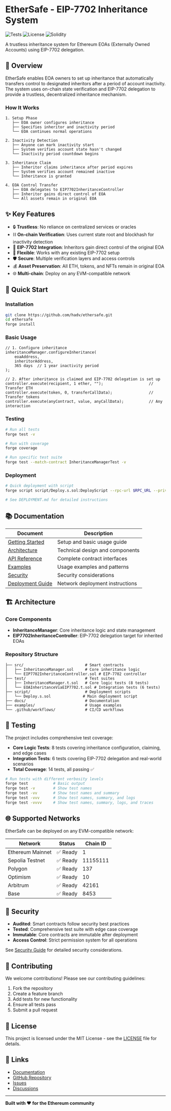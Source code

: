 # EtherSafe - EIP-7702 Inheritance System

![Tests](https://github.com/hadv/ethersafe/workflows/Test/badge.svg)
![License](https://img.shields.io/badge/license-MIT-blue.svg)
![Solidity](https://img.shields.io/badge/solidity-^0.8.20-lightgrey.svg)

A trustless inheritance system for Ethereum EOAs (Externally Owned Accounts) using EIP-7702 delegation.

## 🎯 Overview

EtherSafe enables EOA owners to set up inheritance that automatically transfers control to designated inheritors after a period of account inactivity. The system uses on-chain state verification and EIP-7702 delegation to provide a trustless, decentralized inheritance mechanism.

### How It Works

```
1. Setup Phase
   ├── EOA owner configures inheritance
   ├── Specifies inheritor and inactivity period
   └── EOA continues normal operations

2. Inactivity Detection
   ├── Anyone can mark inactivity start
   ├── System verifies account state hasn't changed
   └── Inactivity period countdown begins

3. Inheritance Claim
   ├── Inheritor claims inheritance after period expires
   ├── System verifies account remained inactive
   └── Inheritance is granted

4. EOA Control Transfer
   ├── EOA delegates to EIP7702InheritanceController
   ├── Inheritor gains direct control of EOA
   └── All assets remain in original EOA
```

## ✨ Key Features

- 🔒 **Trustless**: No reliance on centralized services or oracles
- ⛓️ **On-chain Verification**: Uses current state root and blockhash for inactivity detection
- 🔄 **EIP-7702 Integration**: Inheritors gain direct control of the original EOA
- 🔧 **Flexible**: Works with any existing EIP-7702 setup
- 🛡️ **Secure**: Multiple verification layers and access controls
- 💰 **Asset Preservation**: All ETH, tokens, and NFTs remain in original EOA
- 🌐 **Multi-chain**: Deploy on any EVM-compatible network

## 🚀 Quick Start

### Installation

```bash
git clone https://github.com/hadv/ethersafe.git
cd ethersafe
forge install
```

### Basic Usage

```solidity
// 1. Configure inheritance
inheritanceManager.configureInheritance(
    eoaAddress,
    inheritorAddress,
    365 days  // 1 year inactivity period
);

// 2. After inheritance is claimed and EIP-7702 delegation is set up
controller.execute(recipient, 1 ether, "");                    // Transfer ETH
controller.execute(token, 0, transferCallData);                // Transfer tokens
controller.execute(anyContract, value, anyCallData);           // Any interaction
```

### Testing

```bash
# Run all tests
forge test -v

# Run with coverage
forge coverage

# Run specific test suite
forge test --match-contract InheritanceManagerTest -v
```

### Deployment

```bash
# Quick deployment with script
forge script script/Deploy.s.sol:DeployScript --rpc-url $RPC_URL --private-key $PRIVATE_KEY --broadcast

# See DEPLOYMENT.md for detailed instructions
```

## 📚 Documentation

| Document | Description |
|----------|-------------|
| [Getting Started](./docs/getting-started.md) | Setup and basic usage guide |
| [Architecture](./docs/architecture.md) | Technical design and components |
| [API Reference](./docs/api-reference.md) | Complete contract interfaces |
| [Examples](./docs/examples.md) | Usage examples and patterns |
| [Security](./docs/security.md) | Security considerations |
| [Deployment Guide](./DEPLOYMENT.md) | Network deployment instructions |

## 🏗️ Architecture

### Core Components

- **InheritanceManager**: Core inheritance logic and state management
- **EIP7702InheritanceController**: EIP-7702 delegation target for inherited EOAs

### Repository Structure

```
├── src/                           # Smart contracts
│   ├── InheritanceManager.sol     # Core inheritance logic
│   └── EIP7702InheritanceController.sol # EIP-7702 controller
├── test/                          # Test suites
│   ├── InheritanceManager.t.sol   # Core logic tests (8 tests)
│   └── EOAInheritanceViaEIP7702.t.sol # Integration tests (6 tests)
├── script/                        # Deployment scripts
│   └── Deploy.s.sol              # Main deployment script
├── docs/                          # Documentation
├── examples/                      # Usage examples
└── .github/workflows/             # CI/CD workflows
```

## 🧪 Testing

The project includes comprehensive test coverage:

- **Core Logic Tests**: 8 tests covering inheritance configuration, claiming, and edge cases
- **Integration Tests**: 6 tests covering EIP-7702 delegation and real-world scenarios
- **Total Coverage**: 14 tests, all passing ✅

```bash
# Run tests with different verbosity levels
forge test           # Basic output
forge test -v        # Show test names
forge test -vv       # Show test names and summary
forge test -vvv      # Show test names, summary, and logs
forge test -vvvv     # Show test names, summary, logs, and traces
```

## 🌐 Supported Networks

EtherSafe can be deployed on any EVM-compatible network:

| Network | Status | Chain ID |
|---------|--------|----------|
| Ethereum Mainnet | ✅ Ready | 1 |
| Sepolia Testnet | ✅ Ready | 11155111 |
| Polygon | ✅ Ready | 137 |
| Optimism | ✅ Ready | 10 |
| Arbitrum | ✅ Ready | 42161 |
| Base | ✅ Ready | 8453 |

## 🔐 Security

- **Audited**: Smart contracts follow security best practices
- **Tested**: Comprehensive test suite with edge case coverage
- **Immutable**: Core contracts are immutable after deployment
- **Access Control**: Strict permission system for all operations

See [Security Guide](./docs/security.md) for detailed security considerations.

## 🤝 Contributing

We welcome contributions! Please see our contributing guidelines:

1. Fork the repository
2. Create a feature branch
3. Add tests for new functionality
4. Ensure all tests pass
5. Submit a pull request

## 📄 License

This project is licensed under the MIT License - see the [LICENSE](LICENSE) file for details.

## 🔗 Links

- [Documentation](./docs/)
- [GitHub Repository](https://github.com/hadv/ethersafe)
- [Issues](https://github.com/hadv/ethersafe/issues)
- [Discussions](https://github.com/hadv/ethersafe/discussions)

---

**Built with ❤️ for the Ethereum community**


